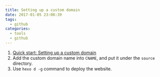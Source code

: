 ```yaml
---
title: Setting up a custom domain
date: 2017-01-05 23:08:39
tags:
  - github
categories:
  - tools
  - github
---
```


1. [Quick start: Setting up a custom domain](https://help.github.com/articles/quick-start-setting-up-a-custom-domain/)
2. Add the custom domain name into `CNAME`, and put it under the `source` directory.
3. Use `hexo d -g` command to deploy the website.
